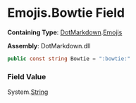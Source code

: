 # Emojis\.Bowtie Field

**Containing Type**: [DotMarkdown](../../README.md)\.[Emojis](../README.md)

**Assembly**: DotMarkdown\.dll

```csharp
public const string Bowtie = ":bowtie:"
```

### Field Value

System\.[String](https://docs.microsoft.com/en-us/dotnet/api/system.string)